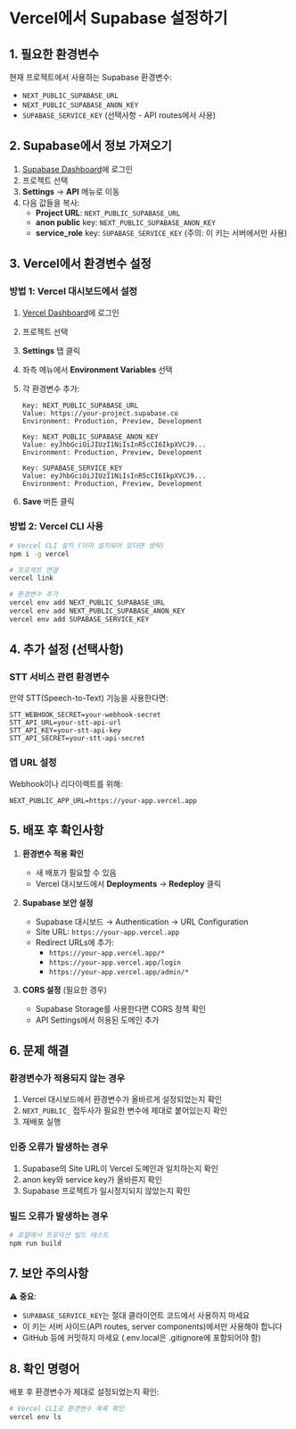 # Vercel에서 Supabase 설정하기

## 1. 필요한 환경변수

현재 프로젝트에서 사용하는 Supabase 환경변수:
- `NEXT_PUBLIC_SUPABASE_URL`
- `NEXT_PUBLIC_SUPABASE_ANON_KEY`
- `SUPABASE_SERVICE_KEY` (선택사항 - API routes에서 사용)

## 2. Supabase에서 정보 가져오기

1. [Supabase Dashboard](https://app.supabase.com)에 로그인
2. 프로젝트 선택
3. **Settings** → **API** 메뉴로 이동
4. 다음 값들을 복사:
   - **Project URL**: `NEXT_PUBLIC_SUPABASE_URL`
   - **anon public** key: `NEXT_PUBLIC_SUPABASE_ANON_KEY`
   - **service_role** key: `SUPABASE_SERVICE_KEY` (주의: 이 키는 서버에서만 사용)

## 3. Vercel에서 환경변수 설정

### 방법 1: Vercel 대시보드에서 설정

1. [Vercel Dashboard](https://vercel.com)에 로그인
2. 프로젝트 선택
3. **Settings** 탭 클릭
4. 좌측 메뉴에서 **Environment Variables** 선택
5. 각 환경변수 추가:
   ```
   Key: NEXT_PUBLIC_SUPABASE_URL
   Value: https://your-project.supabase.co
   Environment: Production, Preview, Development
   ```
   ```
   Key: NEXT_PUBLIC_SUPABASE_ANON_KEY
   Value: eyJhbGciOiJIUzI1NiIsInR5cCI6IkpXVCJ9...
   Environment: Production, Preview, Development
   ```
   ```
   Key: SUPABASE_SERVICE_KEY
   Value: eyJhbGciOiJIUzI1NiIsInR5cCI6IkpXVCJ9...
   Environment: Production, Preview, Development
   ```

6. **Save** 버튼 클릭

### 방법 2: Vercel CLI 사용

```bash
# Vercel CLI 설치 (이미 설치되어 있다면 생략)
npm i -g vercel

# 프로젝트 연결
vercel link

# 환경변수 추가
vercel env add NEXT_PUBLIC_SUPABASE_URL
vercel env add NEXT_PUBLIC_SUPABASE_ANON_KEY
vercel env add SUPABASE_SERVICE_KEY
```

## 4. 추가 설정 (선택사항)

### STT 서비스 관련 환경변수
만약 STT(Speech-to-Text) 기능을 사용한다면:
```
STT_WEBHOOK_SECRET=your-webhook-secret
STT_API_URL=your-stt-api-url
STT_API_KEY=your-stt-api-key
STT_API_SECRET=your-stt-api-secret
```

### 앱 URL 설정
Webhook이나 리다이렉트를 위해:
```
NEXT_PUBLIC_APP_URL=https://your-app.vercel.app
```

## 5. 배포 후 확인사항

1. **환경변수 적용 확인**
   - 새 배포가 필요할 수 있음
   - Vercel 대시보드에서 **Deployments** → **Redeploy** 클릭

2. **Supabase 보안 설정**
   - Supabase 대시보드 → Authentication → URL Configuration
   - Site URL: `https://your-app.vercel.app`
   - Redirect URLs에 추가:
     - `https://your-app.vercel.app/*`
     - `https://your-app.vercel.app/login`
     - `https://your-app.vercel.app/admin/*`

3. **CORS 설정** (필요한 경우)
   - Supabase Storage를 사용한다면 CORS 정책 확인
   - API Settings에서 허용된 도메인 추가

## 6. 문제 해결

### 환경변수가 적용되지 않는 경우
1. Vercel 대시보드에서 환경변수가 올바르게 설정되었는지 확인
2. `NEXT_PUBLIC_` 접두사가 필요한 변수에 제대로 붙어있는지 확인
3. 재배포 실행

### 인증 오류가 발생하는 경우
1. Supabase의 Site URL이 Vercel 도메인과 일치하는지 확인
2. anon key와 service key가 올바른지 확인
3. Supabase 프로젝트가 일시정지되지 않았는지 확인

### 빌드 오류가 발생하는 경우
```bash
# 로컬에서 프로덕션 빌드 테스트
npm run build
```

## 7. 보안 주의사항

⚠️ **중요**: 
- `SUPABASE_SERVICE_KEY`는 절대 클라이언트 코드에서 사용하지 마세요
- 이 키는 서버 사이드(API routes, server components)에서만 사용해야 합니다
- GitHub 등에 커밋하지 마세요 (.env.local은 .gitignore에 포함되어야 함)

## 8. 확인 명령어

배포 후 환경변수가 제대로 설정되었는지 확인:
```bash
# Vercel CLI로 환경변수 목록 확인
vercel env ls
```